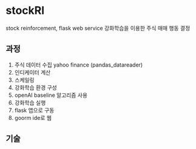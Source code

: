 # stockRl
stock reinforcement, flask web service
강화학습을 이용한 주식 매매 행동 결정
## 과정
1. 주식 데이터 수집 yahoo finance (pandas_datareader)
2. 인디케이터 계산
3. 스케일링
4. 강화학습 환경 구성
5. openAI baseline 알고리즘 사용
6. 강화학습 실행
7. flask 앱으로 구동
8. goorm ide로 웹 
## 기술
